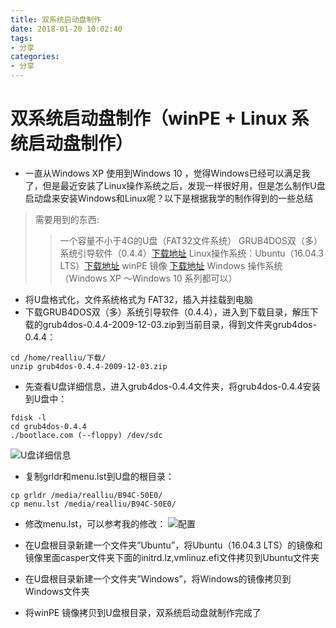 ```yaml
---
title: 双系统启动盘制作
date: 2018-01-20 10:02:40
tags:
- 分享
categories:
- 分享
---
```

# 双系统启动盘制作（winPE + Linux 系统启动盘制作）

<!--more-->

- 一直从Windows XP 使用到Windows 10 ，觉得Windows已经可以满足我了，但是最近安装了Linux操作系统之后，发现一样很好用，但是怎么制作U盘启动盘来安装Windows和Linux呢？以下是根据我学的制作得到的一些总结
> 需要用到的东西:
>> 一个容量不小于4G的U盘（FAT32文件系统）
>> GRUB4DOS双（多）系统引导软件（0.4.4）[下载地址](http://grub4dos.chenall.net/downloads/grub4dos-0.4.4-2009-12-03.zip/ "0.4.4版本")
>> Linux操作系统：Ubuntu（16.04.3 LTS）[下载地址](https://www.ubuntu.com/download/desktop "16.04.3 LTS")
>> winPE 镜像 [下载地址](https://pan.baidu.com/s/1geWSqmZ "winPE")
>> Windows 操作系统（Windows XP ～Windows 10 系列都可以）
- 将U盘格式化，文件系统格式为 FAT32，插入并挂载到电脑
- 下载GRUB4DOS双（多）系统引导软件（0.4.4），进入到下载目录，解压下载的grub4dos-0.4.4-2009-12-03.zip到当前目录，得到文件夹grub4dos-0.4.4：
```
cd /home/realliu/下载/
unzip grub4dos-0.4.4-2009-12-03.zip
```

- 先查看U盘详细信息，进入grub4dos-0.4.4文件夹，将grub4dos-0.4.4安装到U盘中：
```
fdisk -l
cd grub4dos-0.4.4
./bootlace.com (--floppy) /dev/sdc
```
![](http://realliublog.oss-cn-hangzhou.aliyuncs.com/study/%E5%8F%8C%E7%B3%BB%E7%BB%9F%E5%90%AF%E5%8A%A8%E7%9B%98%E5%88%B6%E4%BD%9C/a.png "U盘详细信息")

- 复制grldr和menu.lst到U盘的根目录：
```
cp grldr /media/realliu/B94C-50E0/
cp menu.lst /media/realliu/B94C-50E0/
```

- 修改menu.lst，可以参考我的修改：
![](http://realliublog.oss-cn-hangzhou.aliyuncs.com/study/%E5%8F%8C%E7%B3%BB%E7%BB%9F%E5%90%AF%E5%8A%A8%E7%9B%98%E5%88%B6%E4%BD%9C/b.png "配置")

- 在U盘根目录新建一个文件夹”Ubuntu”，将Ubuntu（16.04.3 LTS）的镜像和镜像里面casper文件夹下面的initrd.lz,vmlinuz.efi文件拷贝到Ubuntu文件夹

- 在U盘根目录新建一个文件夹”Windows”，将Windows的镜像拷贝到Windows文件夹

- 将winPE 镜像拷贝到U盘根目录，双系统启动盘就制作完成了











